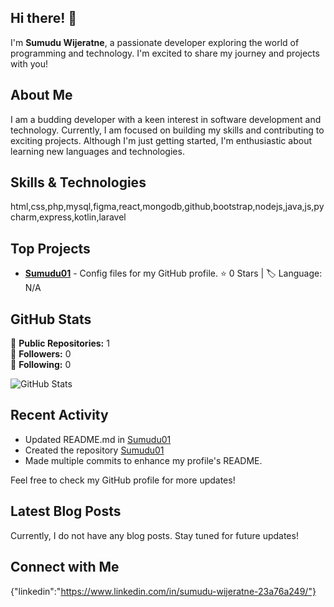 ## Hi there! 👋

I'm **Sumudu Wijeratne**, a passionate developer exploring the world of programming and technology. I'm excited to share my journey and projects with you!

## About Me

I am a budding developer with a keen interest in software development and technology. Currently, I am focused on building my skills and contributing to exciting projects. Although I'm just getting started, I'm enthusiastic about learning new languages and technologies.

## Skills & Technologies

html,css,php,mysql,figma,react,mongodb,github,bootstrap,nodejs,java,js,pycharm,express,kotlin,laravel

## Top Projects

- [**Sumudu01**](https://github.com/Sumudu01/Sumudu01) - Config files for my GitHub profile. 
  ⭐ 0 Stars | 🏷️ Language: N/A

## GitHub Stats

🌟 **Public Repositories:** 1  
👥 **Followers:** 0  
👤 **Following:** 0  

![GitHub Stats](https://github-readme-stats.vercel.app/api?username=Sumudu01&show_icons=true&theme=radical)

## Recent Activity

- Updated README.md in [Sumudu01](https://github.com/Sumudu01/Sumudu01)  
- Created the repository [Sumudu01](https://github.com/Sumudu01/Sumudu01)  
- Made multiple commits to enhance my profile's README.  

Feel free to check my GitHub profile for more updates!

## Latest Blog Posts

Currently, I do not have any blog posts. Stay tuned for future updates!

## Connect with Me

{"linkedin":"https://www.linkedin.com/in/sumudu-wijeratne-23a76a249/"}
